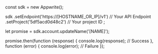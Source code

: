 const sdk = new Appwrite();

sdk
    .setEndpoint('https://[HOSTNAME_OR_IP]/v1') // Your API Endpoint
    .setProject('5df5acd0d48c2') // Your project ID
;

let promise = sdk.account.updateName('[NAME]');

promise.then(function (response) {
    console.log(response); // Success
}, function (error) {
    console.log(error); // Failure
});
